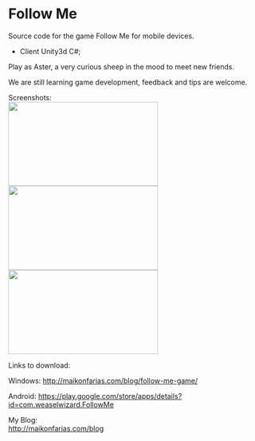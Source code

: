 Follow Me
=========

Source code for the game Follow Me for mobile devices.
- Client Unity3d C#;

Play as Aster, a very curious sheep in the mood to meet new friends.

We are still learning game development, feedback and tips are welcome.

Screenshots:<br />
<a href="http://maikonfarias.com/blog/wp-content/uploads/2015/11/Screenshot_2015-11-29-00-47-37.png"><img class="alignnone wp-image-312" src="http://maikonfarias.com/blog/wp-content/uploads/2015/11/Screenshot_2015-11-29-00-47-37.png" width="300" height="169" /></a>
<a href="http://maikonfarias.com/blog/wp-content/uploads/2015/11/Screenshot_2015-11-28-23-14-59.png"><img class="alignnone wp-image-310" src="http://maikonfarias.com/blog/wp-content/uploads/2015/11/Screenshot_2015-11-28-23-14-59.png" width="300" height="169" /></a>
<a href="http://maikonfarias.com/blog/wp-content/uploads/2015/11/Screenshot_2015-11-28-23-15-37.png"><img class="alignnone wp-image-310" src="http://maikonfarias.com/blog/wp-content/uploads/2015/11/Screenshot_2015-11-28-23-15-37.png" width="300" height="169" /></a>

Links to download:

Windows:
http://maikonfarias.com/blog/follow-me-game/

Android:
https://play.google.com/store/apps/details?id=com.weaselwizard.FollowMe


My Blog:<br />
http://maikonfarias.com/blog
